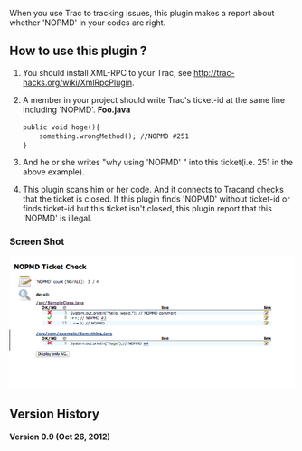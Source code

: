 When you use Trac to tracking issues, this plugin makes a report about
whether 'NOPMD' in your codes are right.

## How to use this plugin ?

1.  You should install XML-RPC to your Trac, see
    <http://trac-hacks.org/wiki/XmlRpcPlugin>.
2.  A member in your project should write Trac's ticket-id at the same
    line including 'NOPMD'.
    **Foo.java**

    ``` syntaxhighlighter-pre
    public void hoge(){
        something.wrongMethod(); //NOPMD #251
    }
    ```

3.  And he or she writes "why using 'NOPMD' " into this ticket(i.e. 251
    in the above example).
4.  This plugin scans him or her code. And it connects to Tracand checks
    that the ticket is closed. If this plugin finds 'NOPMD' without
    ticket-id or finds ticket-id but this ticket isn't closed, this
    plugin report that this 'NOPMD' is illegal.

### Screen Shot

![](docs/images/capture01.png)

## Version History

#### Version 0.9 (Oct 26, 2012)
